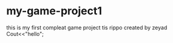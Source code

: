 # my-game-project1
this is my first compleat game project
tis rippo created by zeyad
Cout<<"hello";

